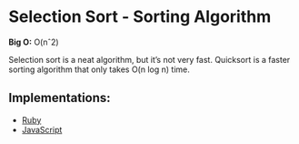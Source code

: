 # Selection Sort - Sorting Algorithm

**Big O:** O(nˆ2)

Selection sort is a neat algorithm, but it’s not very fast. Quicksort is a faster sorting algorithm that only takes O(n log n) time.

## Implementations:

- [Ruby](ruby/selection_sort.rb)
- [JavaScript](javascript/selectionSort.js)
